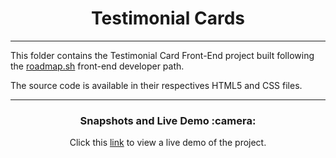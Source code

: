 <!-- TITLE -->
<h1 align="center">
    Testimonial Cards
</h1>
<hr/>
<!-- TITLE -->

<!-- DESCRIPTION -->
This folder contains the Testimonial Card Front-End project built following the <a href="https://roadmap.sh/">roadmap.sh<a/> front-end developer path.

The source code is available in their respectives HTML5 and CSS files.
<br/>

<hr/>
<!-- DESCRIPTION -->

<!-- PREVIEW AND DEMO -->
<h3 align="center">
  Snapshots and Live Demo :camera:
</h3>
<p align="center">
  Click this <a href="https://carlospigurina-testimonial-cards.netlify.app">link</a> to view a live demo of the project.
</p>
<br>

<!-- PREVIEW AND DEMO -->
<br>